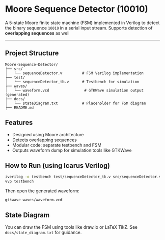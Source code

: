 # Moore Sequence Detector (10010)

A 5-state Moore finite state machine (FSM) implemented in Verilog to detect the binary sequence `10010` in a serial input stream. Supports detection of **overlapping sequences** as well

---

## Project Structure
```
Moore-Sequence-Detector/
├── src/
│   └── sequenceDetector.v         # FSM Verilog implementation
├── test/
│   └── sequenceDetector_tb.v      # Testbench for simulation
├── waves/
│   └── waveform.vcd                # GTKWave simulation output (generated)
├── docs/
│   └── stateDiagram.txt           # Placeholder for FSM diagram
├── README.md                       
```

## Features
- Designed using Moore architecture
- Detects overlapping sequences
- Modular code: separate testbench and FSM
- Outputs waveform dump for simulation tools like GTKWave

## How to Run (using Icarus Verilog)
```bash
iverilog -o testbench test/sequenceDetector_tb.v src/sequenceDetector.v
vvp testbench
```
Then open the generated waveform:
```bash
gtkwave waves/waveform.vcd
```

## State Diagram
You can draw the FSM using tools like draw.io or LaTeX TikZ. See `docs/state_diagram.txt` for guidance.
